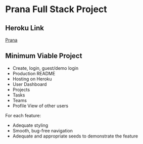 # Prana Full Stack Project

## Heroku Link
[Prana](www.google.com)

## Minimum Viable Project
* Create, login, guest/demo login
* Production README
* Hosting on Heroku
* User Dashboard
* Projects
* Tasks
* Teams
* Profile View of other users

For each feature:
 * Adequate styling
 * Smooth, bug-free navigation
 * Adequate and appropriate seeds to demonstrate the feature
